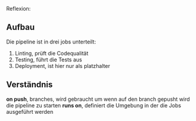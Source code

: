 Reflexion:

## Aufbau 
Die pipeline ist in drei jobs unterteilt:
1. Linting, prüft die Codequalität
2. Testing, führt die Tests aus 
3. Deployment, ist hier nur als platzhalter



## Verständnis

**on push**, branches, wird gebraucht um wenn auf den branch gepusht wird die pipeline zu starten
**runs on**, definiert die Umgebung in der die Jobs ausgeführt werden
